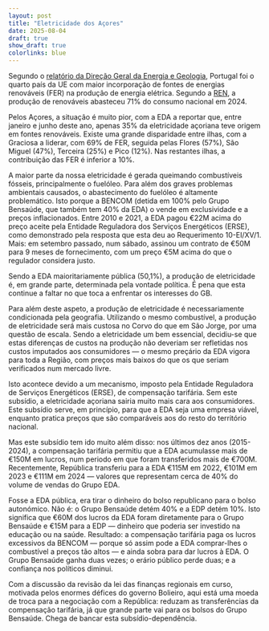 ```yaml
---
layout: post
title: "Eletricidade dos Açores"
date: 2025-08-04
draft: true
show_draft: true
colorlinks: blue
---
```


Segundo o [relatório da Direção Geral da Energia e Geologia](https://www.dgeg.gov.pt/media/aqmpm3cf/dgeg-arr-2025-06.pdf), Portugal foi o quarto país da UE com maior incorporação de fontes de energias renováveis (FER) na produção de energia elétrica. Segundo a [REN](https://www.ren.pt/pt-pt/media/noticias/recorde-de-producao-de-renovaveis-abastece-71-do-consumo-de-eletricidade-em-2024), a produção de renováveis abasteceu 71% do consumo nacional em 2024.

Pelos Açores, a situação é muito pior, com a EDA a reportar que, entre janeiro e junho deste ano, apenas 35% da eletricidade açoriana teve origem em fontes renováveis. Existe uma grande disparidade entre ilhas, com a Graciosa a liderar, com 69% de FER, seguida pelas Flores (57%), São Miguel (47%), Terceira (25%) e Pico (12%). Nas restantes ilhas, a contribuição das FER é inferior a 10%.

A maior parte da nossa eletricidade é gerada queimando combustíveis fósseis, principalmente o fuelóleo. Para além dos graves problemas ambientais causados, o abastecimento do fuelóleo é altamente problemático. Isto porque a BENCOM (detida em 100% pelo Grupo Bensaúde, que também tem 40% da EDA) o vende em exclusividade e a preços inflacionados. Entre 2010 e 2021, a EDA pagou €22M acima do preço aceite pela Entidade Reguladora dos Serviços Energéticos (ERSE), como demonstrado pela resposta que esta deu ao Requerimento 10-EI/XV/1. Mais: em setembro passado, num sábado, assinou um contrato de €50M para 9 meses de fornecimento, com um preço €5M acima do que o regulador considera justo.

Sendo a EDA maioritariamente pública (50,1%), a produção de eletricidade é, em grande parte, determinada pela vontade política. É pena que esta continue a faltar no que toca a enfrentar os interesses do GB.

Para além deste aspeto, a produção de eletricidade é necessariamente condicionada pela geografia. Utilizando o mesmo combustível, a produção de eletricidade será mais custosa no Corvo do que em São Jorge, por uma questão de escala. Sendo a eletricidade um bem essencial, decidiu-se que estas diferenças de custos na produção não deveriam ser refletidas nos custos imputados aos consumidores — o mesmo preçário da EDA vigora para toda a Região, com preços mais baixos do que os que seriam verificados num mercado livre.

Isto acontece devido a um mecanismo, imposto pela Entidade Reguladora de Serviços Energéticos (ERSE), de compensação tarifária. Sem este subsídio, a eletricidade açoriana sairia muito mais cara aos consumidores. Este subsídio serve, em princípio, para que a EDA seja uma empresa viável, enquanto pratica preços que são comparáveis aos do resto do território nacional.

Mas este subsídio tem ido muito além disso: nos últimos dez anos (2015-2024), a compensação tarifária permitiu que a EDA acumulasse mais de €150M em lucros, num periodo em que foram transferidos mais de €700M. Recentemente, República transferiu para a EDA €115M em 2022, €101M em 2023 e €111M em 2024 — valores que representam cerca de 40% do volume de vendas do Grupo EDA.

Fosse a EDA pública, era tirar o dinheiro do bolso republicano para o bolso autonómico. Não é: o Grupo Bensaúde detém 40% e a EDP detém 10%. Isto significa que €60M dos lucros da EDA foram diretamente para o Grupo Bensaúde e €15M para a EDP — dinheiro que poderia ser investido na educação ou na saúde.  Resultado: a compensação tarifária paga os lucros excessivos da BENCOM — porque só assim pode a EDA comprar-lhes o combustível a preços tão altos — e ainda sobra para dar lucros à EDA. O Grupo Bensaúde ganha duas vezes; o erário público perde duas; e a confiança nos políticos diminui.

Com a discussão da revisão da lei das finanças regionais em curso, motivada pelos enormes défices do governo Bolieiro, aqui está uma moeda de troca para a negociação com a República: reduzam as transferências da compensação tarifária, já que grande parte vai para os bolsos do Grupo Bensaúde. Chega de bancar esta subsídio-dependência.
